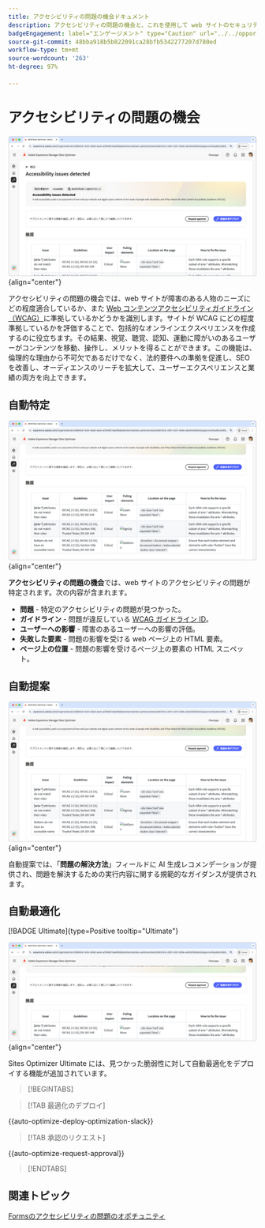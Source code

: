 ```yaml
---
title: アクセシビリティの問題の機会ドキュメント
description: アクセシビリティの問題の機会と、これを使用して web サイトのセキュリティを強化する方法について説明します。
badgeEngagement: label="エンゲージメント" type="Caution" url="../../opportunity-types/engagement.md" tooltip="エンゲージメント"
source-git-commit: 48bba918b5b822091ca28bfb5342277207d780ed
workflow-type: tm+mt
source-wordcount: '263'
ht-degree: 97%

---
```



# アクセシビリティの問題の機会

![アクセシビリティの問題の機会](./assets/accessibility-issues/hero.png){align="center"}

アクセシビリティの問題の機会では、web サイトが障害のある人物のニーズにどの程度適合しているか、また [Web コンテンツアクセシビリティガイドライン（WCAG）](https://www.w3.org/TR/WCAG21/)に準拠しているかどうかを識別します。サイトが WCAG にどの程度準拠しているかを評価することで、包括的なオンラインエクスペリエンスを作成するのに役立ちます。その結果、視覚、聴覚、認知、運動に障がいのあるユーザーがコンテンツを移動、操作し、メリットを得ることができます。この機能は、倫理的な理由から不可欠であるだけでなく、法的要件への準拠を促進し、SEO を改善し、オーディエンスのリーチを拡大して、ユーザーエクスペリエンスと業績の両方を向上できます。

## 自動特定

![アクセシビリティの問題の自動特定](./assets/accessibility-issues/auto-identify.png){align="center"}

**アクセシビリティの問題の機会**&#x200B;では、web サイトのアクセシビリティの問題が特定されます。次の内容が含まれます。

* **問題** - 特定のアクセシビリティの問題が見つかった。
* **ガイドライン** - 問題が違反している [WCAG ガイドライン ID](https://www.w3.org/TR/WCAG21/)。
* **ユーザーへの影響** - 障害のあるユーザーへの影響の評価。
* **失敗した要素** - 問題の影響を受ける web ページ上の HTML 要素。
* **ページ上の位置** - 問題の影響を受けるページ上の要素の HTML スニペット。

## 自動提案

![アクセシビリティの問題の自動提案](./assets/accessibility-issues/auto-suggest.png){align="center"}

自動提案では、「**問題の解決方法**」フィールドに AI 生成レコメンデーションが提供され、問題を解決するための実行内容に関する規範的なガイダンスが提供されます。

## 自動最適化

[!BADGE Ultimate]{type=Positive tooltip="Ultimate"}

![アクセシビリティの問題の自動最適化](./assets/accessibility-issues/auto-optimize.png){align="center"}

Sites Optimizer Ultimate には、見つかった脆弱性に対して自動最適化をデプロイする機能が追加されています。

>[!BEGINTABS]

>[!TAB 最適化のデプロイ]

{{auto-optimize-deploy-optimization-slack}}

>[!TAB 承認のリクエスト]

{{auto-optimize-request-approval}}

>[!ENDTABS]

## 関連トピック

[Formsのアクセシビリティの問題のオポチュニティ](/help/documentation/opportunities/forms-accessibility-issues.md)